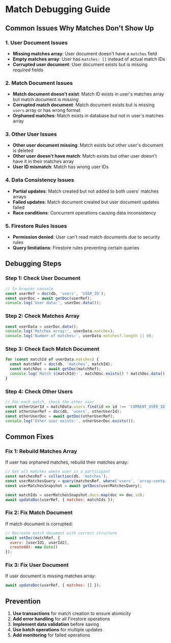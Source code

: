 # Match Debugging Guide

## Common Issues Why Matches Don't Show Up

### 1. **User Document Issues**
- **Missing matches array**: User document doesn't have a `matches` field
- **Empty matches array**: User has `matches: []` instead of actual match IDs
- **Corrupted user document**: User document exists but is missing required fields

### 2. **Match Document Issues**
- **Match document doesn't exist**: Match ID exists in user's matches array but match document is missing
- **Corrupted match document**: Match document exists but is missing `users` array or has wrong format
- **Orphaned matches**: Match exists in database but not in user's matches array

### 3. **Other User Issues**
- **Other user document missing**: Match exists but other user's document is deleted
- **Other user doesn't have match**: Match exists but other user doesn't have it in their matches array
- **User ID mismatch**: Match has wrong user IDs

### 4. **Data Consistency Issues**
- **Partial updates**: Match created but not added to both users' matches arrays
- **Failed updates**: Match document created but user document updates failed
- **Race conditions**: Concurrent operations causing data inconsistency

### 5. **Firestore Rules Issues**
- **Permission denied**: User can't read match documents due to security rules
- **Query limitations**: Firestore rules preventing certain queries

## Debugging Steps

### Step 1: Check User Document
```javascript
// In browser console
const userRef = doc(db, 'users', 'USER_ID');
const userDoc = await getDoc(userRef);
console.log('User data:', userDoc.data());
```

### Step 2: Check Matches Array
```javascript
const userData = userDoc.data();
console.log('Matches array:', userData.matches);
console.log('Number of matches:', userData.matches?.length || 0);
```

### Step 3: Check Each Match Document
```javascript
for (const matchId of userData.matches) {
  const matchRef = doc(db, 'matches', matchId);
  const matchDoc = await getDoc(matchRef);
  console.log(`Match ${matchId}:`, matchDoc.exists() ? matchDoc.data() : 'NOT FOUND');
}
```

### Step 4: Check Other Users
```javascript
// For each match, check the other user
const otherUserId = matchData.users.find(id => id !== 'CURRENT_USER_ID');
const otherUserRef = doc(db, 'users', otherUserId);
const otherUserDoc = await getDoc(otherUserRef);
console.log('Other user exists:', otherUserDoc.exists());
```

## Common Fixes

### Fix 1: Rebuild Matches Array
If user has orphaned matches, rebuild their matches array:
```javascript
// Get all matches where user is a participant
const matchesRef = collection(db, 'matches');
const userMatchesQuery = query(matchesRef, where('users', 'array-contains', 'USER_ID'));
const userMatchesSnapshot = await getDocs(userMatchesQuery);

const matchIds = userMatchesSnapshot.docs.map(doc => doc.id);
await updateDoc(userRef, { matches: matchIds });
```

### Fix 2: Fix Match Document
If match document is corrupted:
```javascript
// Recreate match document with correct structure
await setDoc(matchRef, {
  users: [userId1, userId2],
  createdAt: new Date()
});
```

### Fix 3: Fix User Document
If user document is missing matches array:
```javascript
await updateDoc(userRef, { matches: [] });
```

## Prevention

1. **Use transactions** for match creation to ensure atomicity
2. **Add error handling** for all Firestore operations
3. **Implement data validation** before saving
4. **Use batch operations** for multiple updates
5. **Add monitoring** for failed operations
